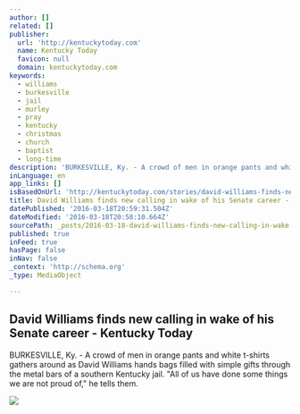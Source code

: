 ```yaml
---
author: []
related: []
publisher:
  url: 'http://kentuckytoday.com'
  name: Kentucky Today
  favicon: null
  domain: kentuckytoday.com
keywords:
  - williams
  - burkesville
  - jail
  - murley
  - pray
  - kentucky
  - christmas
  - church
  - baptist
  - long-time
description: 'BURKESVILLE, Ky. - A crowd of men in orange pants and white t-shirts gathers around as David Williams hands bags filled with simple gifts through the metal bars of a southern Kentucky jail. "All of us have done some things we are not proud of," he tells them.'
inLanguage: en
app_links: []
isBasedOnUrl: 'http://kentuckytoday.com/stories/david-williams-finds-new-calling-in-wake-of-his-senate-career,2709?'
title: David Williams finds new calling in wake of his Senate career - Kentucky Today
datePublished: '2016-03-18T20:59:31.504Z'
dateModified: '2016-03-18T20:58:10.664Z'
sourcePath: _posts/2016-03-18-david-williams-finds-new-calling-in-wake-of-his-senate-caree.md
published: true
inFeed: true
hasPage: false
inNav: false
_context: 'http://schema.org'
_type: MediaObject

---
```

<article style=""><h1>David Williams finds new calling in wake of his Senate career - Kentucky Today</h1><p>BURKESVILLE, Ky. - A crowd of men in orange pants and white t-shirts gathers around as David Williams hands bags filled with simple gifts through the metal bars of a southern Kentucky jail. "All of us have done some things we are not proud of," he tells them.</p><img src="http://kentuckytoday.com/uploads/original/1452382059_d528.jpg" /></article>